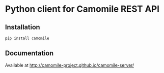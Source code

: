 # Python client for Camomile REST API

## Installation

```
pip install camomile
```

## Documentation

Available at http://camomile-project.github.io/camomile-server/ 
